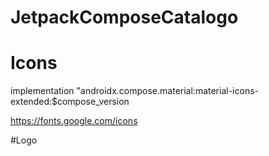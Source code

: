 # JetpackComposeCatalogo

# Icons

implementation "androidx.compose.material:material-icons-extended:$compose_version

https://fonts.google.com/icons

#Logo